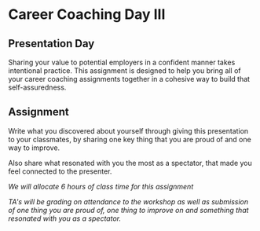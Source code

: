# Career Coaching Day III

## Presentation Day

Sharing your value to potential employers in a confident manner takes intentional practice. This assignment is designed to help you bring all of your career coaching assignments together in a cohesive way to build that self-assuredness.

## Assignment 

Write what you discovered about yourself through giving this presentation to your classmates, by sharing one key thing that you are proud of and one way to improve. 

Also share what resonated with you the most as a spectator, that made you feel connected to the presenter.

_We will allocate 6 hours of class time for this assignment_ 

_TA's will be grading on attendance to the workshop as well as submission of one thing you are proud of, one thing to improve on and something that resonated with you as a spectator._
